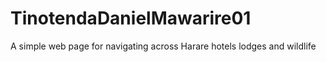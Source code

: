 # TinotendaDanielMawarire01
A simple web page for navigating across Harare hotels lodges and wildlife
